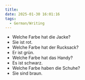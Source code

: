 ```yaml
---
title: 
date: 2025-01-30 16:01:16
tags: 
  - German/Writing
---
```

- Welche Farbe hat die Jacke?
- Sie ist rot.
- Welche Farbe hat der Rucksack?
- Er ist grün.
- Welche Farbe hat das Handy?
- Es ist schwarz.
- Welche Farbe haben die Schuhe?
- Sie sind braun.